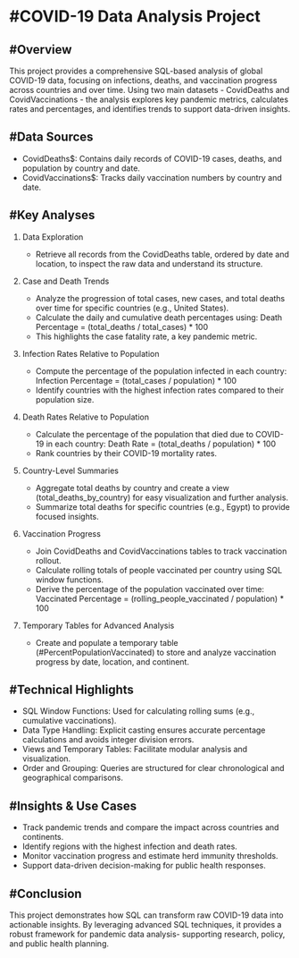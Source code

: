 #COVID-19 Data Analysis Project
==============================

#Overview
--------
This project provides a comprehensive SQL-based analysis of global COVID-19 data,
focusing on infections, deaths, and vaccination progress across countries and over time.
Using two main datasets - CovidDeaths and CovidVaccinations - the analysis explores key
pandemic metrics, calculates rates and percentages, and identifies trends to support
data-driven insights.

#Data Sources
------------
- CovidDeaths$: Contains daily records of COVID-19 cases, deaths, and population by country and date.
- CovidVaccinations$: Tracks daily vaccination numbers by country and date.

#Key Analyses
------------
1. Data Exploration
   - Retrieve all records from the CovidDeaths table, ordered by date and location, to inspect the raw data and understand its structure.

2. Case and Death Trends
   - Analyze the progression of total cases, new cases, and total deaths over time for specific countries (e.g., United States).
   - Calculate the daily and cumulative death percentages using:
     Death Percentage = (total_deaths / total_cases) * 100
   - This highlights the case fatality rate, a key pandemic metric.

3. Infection Rates Relative to Population
   - Compute the percentage of the population infected in each country:
     Infection Percentage = (total_cases / population) * 100
   - Identify countries with the highest infection rates compared to their population size.

4. Death Rates Relative to Population
   - Calculate the percentage of the population that died due to COVID-19 in each country:
     Death Rate = (total_deaths / population) * 100
   - Rank countries by their COVID-19 mortality rates.

5. Country-Level Summaries
   - Aggregate total deaths by country and create a view (total_deaths_by_country) for easy visualization and further analysis.
   - Summarize total deaths for specific countries (e.g., Egypt) to provide focused insights.

6. Vaccination Progress
   - Join CovidDeaths and CovidVaccinations tables to track vaccination rollout.
   - Calculate rolling totals of people vaccinated per country using SQL window functions.
   - Derive the percentage of the population vaccinated over time:
     Vaccinated Percentage = (rolling_people_vaccinated / population) * 100

7. Temporary Tables for Advanced Analysis
   - Create and populate a temporary table (#PercentPopulationVaccinated) to store and analyze vaccination progress by date, location, and continent.

#Technical Highlights
--------------------
- SQL Window Functions: Used for calculating rolling sums (e.g., cumulative vaccinations).
- Data Type Handling: Explicit casting ensures accurate percentage calculations and avoids integer division errors.
- Views and Temporary Tables: Facilitate modular analysis and visualization.
- Order and Grouping: Queries are structured for clear chronological and geographical comparisons.

#Insights & Use Cases
--------------------
- Track pandemic trends and compare the impact across countries and continents.
- Identify regions with the highest infection and death rates.
- Monitor vaccination progress and estimate herd immunity thresholds.
- Support data-driven decision-making for public health responses.

#Conclusion
----------
This project demonstrates how SQL can transform raw COVID-19 data into actionable insights.
By leveraging advanced SQL techniques, it provides a robust framework for pandemic data analysis-
supporting research, policy, and public health planning.
